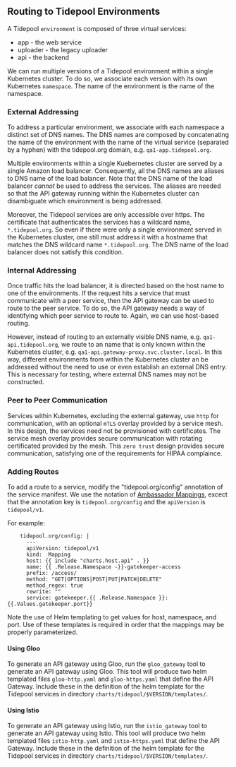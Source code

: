 ## Routing to Tidepool Environments

A Tidepool `environment` is composed of three virtual services:
- app - the web service
- uploader - the legacy uploader
- api - the backend

We can run multiple versions of a Tidepool environment within a single Kubernetes cluster. To do so, we associate each version with its own 
Kubernetes `namespace`. The name of the environment is the name of the namespace.


### External Addressing
To address a particular environment, we associate with each namespace a distinct set of DNS names. The DNS names are composed by concatenating the name of the environment with the name of the virtual service (separated by a hyphen) with the tidepool.org domain, e.g. `qa1-app.tidepool.org`.

Multiple environments within a single Kuebernetes cluster are served by a single Amazon load balancer.  Consequently, all the DNS names are aliases to DNS name of the load balancer.  Note that the DNS name of the load balancer *cannot* be used to address the services.  The aliases
are needed so that the API gateway running within the Kubernetes cluster can disambiguate which environment is being addressed.  

Moreover, the Tidepool services are only accessible over https.  The certificate that authenticates the services has a wildcard name, `*.tidepool.org`.  So even if there were only a single environment served in the Kubernetes cluster, one still must address it with a hostname that matches the DNS wildcard name `*.tidepool.org`.  The DNS name of the load balancer does not satisfy this condition.

### Internal Addressing

Once traffic hits the load balancer, it is directed based on the host name to one of the environments.  If the request hits a service that
must communicate with a peer service, then the API gateway can be used to route to the peer service.  To do so, the API gateway needs a way
of identifying which peer service to route to.  Again, we can use host-based routing.  

However, instead of routing to an externally visible DNS name, e.g. `qa1-api.tidepool.org`, we route to an name that is only known within the
Kubernetes cluster, e.g. `qa1-api.gateway-proxy.svc.cluster.local`. In this way, different environments from within the Kubernetes cluster an be addressed without the need to use or even establish an external DNS entry. This is necessary for testing, where external DNS names may not be constructed. 

### Peer to Peer Communication

Services within Kubernetes, excluding the external gateway, use `http` for communication, with an optional `mTLS` overlay provided by a service mesh.  In this design, the services need not be provisioned with certificates. The service mesh overlay provides secure communication
with rotating certificated provided by the mesh.  This `zero trust` design provides secure communication, satisfying one of the requirements
for HIPAA complaince. 

### Adding Routes

To add a route to a service, modify the "tidepool.org/config" annotation of the service manifest.
We use the notation of [Ambassador Mappings](https://www.getambassador.io/reference/mappings/),
excect that the annotation key is `tidepool.org/config` and the `apiVersion` is `tidepool/v1`.

For example:
```
    tidepool.org/config: |
      ---
      apiVersion: tidepool/v1
      kind:  Mapping
      host: {{ include "charts.host.api" . }}
      name: {{ .Release.Namespace -}}-gatekeeper-access
      prefix: /access/
      method: "GET|OPTIONS|POST|PUT|PATCH|DELETE"
      method_regex: true
      rewrite: ""
      service: gatekeeper.{{ .Release.Namespace }}:{{.Values.gatekeeper.port}}
```

Note the use of Helm templating to get values for host, namespace, and port.  Use of these templates is required in order that the mappings may be properly parameterized.

#### Using Gloo
To generate an API gateway using Gloo, run the `gloo_gateway` tool to generate an API gateway using Gloo. This tool will produce
two helm templated files `gloo-http.yaml` and `gloo-https.yaml` that define the API Gateway.  Include these in the definition of the 
helm template for the Tidepool services in directory `charts/tidepool/$VERSION/templates/`.

#### Using Istio
To generate an API gateway using Istio, run the `istio_gateway` tool to generate an API gateway using Istio. This tool will produce
two helm templated files `istio-http.yaml` and `istio-https.yaml` that define the API Gateway.  Include these in the definition of the 
helm template for the Tidepool services in directory `charts/tidepool/$VERSION/templates/`.

